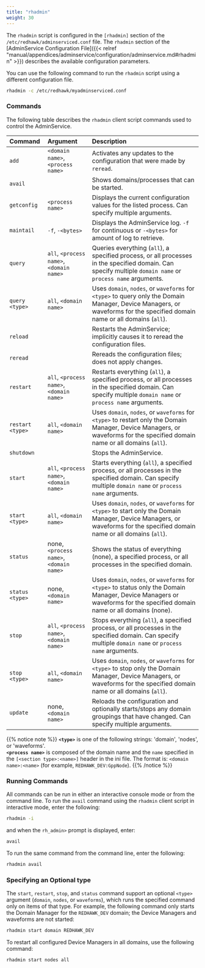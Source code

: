 ```yaml
---
title: "rhadmin"
weight: 30
---
```


The `rhadmin` script is configured in the `[rhadmin]` section of the `/etc/redhawk/adminserviced.conf` file. The `rhadmin` section of the [AdminService Configuration File]({{< relref "manual/appendices/adminservice/configuration/adminservice.md#rhadmin" >}}) describes the available configuration parameters.

You can use the following command to run the `rhadmin` script using a different configuration file.
```sh
rhadmin -c /etc/redhawk/myadminserviced.conf
```

### Commands

The following table describes the `rhadmin` client script commands used to control the AdminService.

| **Command**      | **Argument**                             | **Description**                                                                                                |
| :--------------- | :--------------------------------------- |:-------------------------------------------------------------------------------------------------------------- |
| `add`            | `<domain name>`, `<process name>`        | Activates any updates to the configuration that were made by `reread`.                                         |
| `avail`          |                                          | Shows domains/processes that can be started.                                                                   |
| `getconfig`      | `<process name>`                         | Displays the current configuration values for the listed process. Can specify multiple arguments.              |
| `maintail`       | `-f`, `-<bytes>`                         | Displays the AdminService log. `-f` for continuous or `-<bytes>` for amount of log to retrieve.                |
| `query`          | `all`, `<process name>`, `<domain name>` | Queries everything (`all`), a specified process, or all processes in the specified domain. Can specify multiple `domain name` or `process name` arguments.                  |
| `query <type>`   | `all`, `<domain name>`                   | Uses `domain`, `nodes`, or `waveforms` for `<type>` to query only the Domain Manager, Device Managers, or waveforms for the specified domain name or all domains (`all`).   |
| `reload`         |                                          | Restarts the AdminService; implicitly causes it to reread the configuration files.                             |
| `reread`         |                                          | Rereads the configuration files; does not apply changes.                                                       |
| `restart`        | `all`, `<process name>`, `<domain name>` | Restarts everything (`all`), a specified process, or all processes in the specified domain. Can specify multiple `domain name` or `process name` arguments.                 |
| `restart <type>` | `all`, `<domain name>`                   | Uses `domain`, `nodes`, or `waveforms` for `<type>` to restart only the Domain Manager, Device Managers, or waveforms for the specified domain name or all domains (`all`). |
| `shutdown`       |                                          | Stops the AdminService.                                                                                        |
| `start`          | `all`, `<process name>`, `<domain name>` | Starts everything (`all`), a specified process, or all processes in the specified domain. Can specify multiple `domain name` or `process name` arguments.                   |
| `start <type>`   | `all`, `<domain name>`                   | Uses `domain`, `nodes`, or `waveforms` for `<type>` to start only the Domain Manager, Device Managers, or waveforms for the specified domain name or all domains (`all`).   |
| `status`         | none, `<process name>`, `<domain name>`  | Shows the status of everything (none), a specified process, or all processes in the specified domain.          |
| `status <type>`  | none, `<domain name>`                    | Uses `domain`, `nodes`, or `waveforms` for `<type>` to status only the Domain Manager, Device Managers or waveforms for the specified domain name or all domains (none).    |
| `stop`           | `all`, `<process name>`, `<domain name>` | Stops everything (`all`), a specified process, or all processes in the specified domain. Can specify multiple `domain name` or `process name` arguments.                    |
| `stop <type>`    | `all`, `<domain name>`                   | Uses `domain`, `nodes`, or `waveforms` for `<type>` to stop only the Domain Manager, Device Managers, or waveforms for the specified domain name or all domains (`all`).    |
| `update`         | none, `<domain name>`                    | Reloads the configuration and optionally starts/stops any domain groupings that have changed. Can specify multiple arguments. |

{{% notice note %}}
**`<type>`** is one of the following strings: 'domain', 'nodes', or 'waveforms'.  
**`<process name>`** is composed of the domain name and the `name` specified in the `[<section type>:<name>]` header in the ini file. The format is: `<domain name>:<name>` (for example, `REDHAWK_DEV:GppNode`).
{{% /notice %}}

### Running Commands
All commands can be run in either an interactive console mode or from the command line. To run the `avail` command using the `rhadmin` client script in interactive mode, enter the following:
```sh
rhadmin -i
```
and when the `rh_admin>` prompt is displayed, enter:
```sh
avail
```

To run the same command from the command line, enter the following:
```sh
rhadmin avail
```

### Specifying an Optional type
The `start`, `restart`, `stop`, and `status` command support an optional `<type>` argument (`domain`, `nodes`, or `waveforms`), which runs the specified command only on items of that type. For example, the following command only starts the Domain Manager for the `REDHAWK_DEV` domain; the Device Managers and waveforms are not started:
```sh
rhadmin start domain REDHAWK_DEV
```
To restart all configured Device Managers in all domains, use the following command:
```sh
rhadmin start nodes all
```
